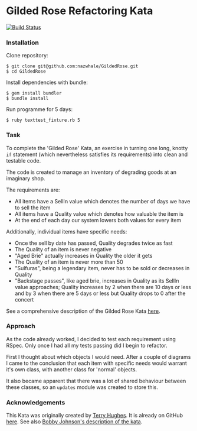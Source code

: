 # Gilded Rose Refactoring Kata
[![Build Status](https://travis-ci.org/nazwhale/GildedRose-Refactoring-Kata.svg?branch=master)](https://travis-ci.org/nazwhale/GildedRose-Refactoring-Kata)



### Installation

Clone repository:
```
$ git clone git@github.com:nazwhale/GildedRose.git
$ cd GildedRose
```

Install dependencies with bundle:
```
$ gem install bundler
$ bundle install
```

Run programme for 5 days:
```
$ ruby texttest_fixture.rb 5
```

### Task

To complete the 'Gilded Rose' Kata, an exercise in turning one long, knotty `if` statement (which nevertheless satisfies its requirements) into clean and testable code.

The code is created to manage an inventory of degrading goods at an imaginary shop.

The requirements are:

- All items have a SellIn value which denotes the number of days we have to sell the item
- All items have a Quality value which denotes how valuable the item is
- At the end of each day our system lowers both values for every item

Additionally, individual items have specific needs:

- Once the sell by date has passed, Quality degrades twice as fast
- The Quality of an item is never negative
- "Aged Brie" actually increases in Quality the older it gets
- The Quality of an item is never more than 50
- "Sulfuras", being a legendary item, never has to be sold or decreases in Quality
- "Backstage passes", like aged brie, increases in Quality as its SellIn value approaches;
	Quality increases by 2 when there are 10 days or less and by 3 when there are 5 days or less but
	Quality drops to 0 after the concert

See a comprehensive description of the Gilded Rose Kata [here](https://github.com/emilybache/GildedRose-Refactoring-Kata/blob/master/GildedRoseRequirements.txt).

### Approach

As the code already worked, I decided to test each requirement using RSpec. Only once I had all my tests passing did I begin to refactor.

First I thought about which objects I would need. After a couple of diagrams I came to the conclusion that each item with specific needs would warrant it's own class, with another class for 'normal' objects.

It also became apparent that there was a lot of shared behaviour between these classes, so an `updates` module was created to store this. 

### Acknowledgements

This Kata was originally created by [Terry Hughes](http://twitter.com/TerryHughes). It is already on GitHub [here](https://github.com/NotMyself/GildedRose). See also [Bobby Johnson's description of the kata](http://iamnotmyself.com/2011/02/13/refactor-this-the-gilded-rose-kata/).
